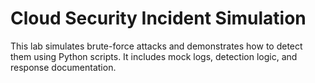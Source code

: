 # Cloud Security Incident Simulation

This lab simulates brute-force attacks and demonstrates how to detect them using Python scripts. It includes mock logs, detection logic, and response documentation.